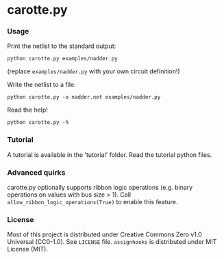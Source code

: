 # carotte.py

### Usage

Print the netlist to the standard output:

    python carotte.py examples/nadder.py

(replace `examples/nadder.py` with your own circuit definition!)

Write the netlist to a file:

    python carotte.py -o nadder.net examples/nadder.py

Read the help!

    python carotte.py -h

### Tutorial

A tutorial is available in the 'tutorial' folder. Read the tutorial python files.

### Advanced quirks

carotte.py optionally supports ribbon logic operations (e.g. binary operations on values with bus size > 1).
Call `allow_ribbon_logic_operations(True)` to enable this feature.

### License

Most of this project is distributed under Creative Commons Zero v1.0 Universal (CC0-1.0). See `LICENSE` file.
`assignhooks` is distributed under MIT License (MIT).

